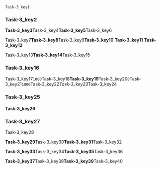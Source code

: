 ```ngMeta
Task-3_key1
```
### Task-3_key2
**Task-3_key3**Task-3_key4**Task-3_key5**Task-3_key6

Task-3_key7**Task-3_key8**Task-3_key9**Task-3_key10**
**Task-3_key11**
**Task-3_key12**

Task-3_key13**Task-3_key14**Task-3_key15

### Task-3_key16
Task-3_key17`1000`Task-3_key18**Task-3_key19**Task-3_key20`0`Task-3_key21`1000`Task-3_key22*Task-3_key23*Task-3_key24

### Task-3_key25
#### Task-3_key26
### Task-3_key27
Task-3_key28

**Task-3_key29**Task-3_key30**Task-3_key31**Task-3_key32

**Task-3_key33**Task-3_key34**Task-3_key35**Task-3_key36

**Task-3_key37**Task-3_key38**Task-3_key39**Task-3_key40
